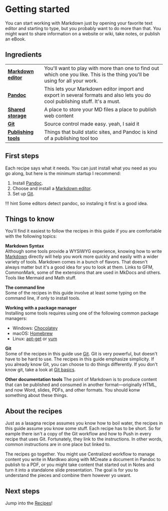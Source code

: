 # Getting started

<!--
TO DO

Talk about how you edit, store, publish
How these docs work - what's a recipe? Why aren't all the instructions on one page?
-->
You can start working with Markdown just by opening your favorite text editor and starting to type, but you probably want to do more than that. You might want to 
share information on a website or wiki, take notes, or publish an eBook.

## Ingredients

<table>
  <tr>
    <td><b><a href="../../tools/tools-editors/">Markdown editor</a></b></td>
    <td>You'll want to play with more than one to find out which one you like. This is the thing you'll be using for all your work.</td>
  </tr>
  <tr>
    <td><b><a href="../../tools/tools-pandoc/">Pandoc</a></b></td>
    <td>This lets your Markdown editor import and export in several formats and also lets you do cool publishing stuff. It's a must.</td>
  </tr>
  <tr>
    <td><b><a href="../../tools/tools-storage/">Shared storage</a></b></td>
    <td>A place to store your MD files a place to publish web content</td>
  </tr>
  <tr>
    <td><b><a href="../../tools/tools-git-setup/">Git</a></b></td>
    <td>Source control made easy. yeah, I said it</td>
  </tr>
  <tr>
    <td><b><a href="../../tools/tools-publishing/">Publishing tools</a></b></td>
    <td>Things that build static sites, and Pandoc is kind of a publishing tool too</td>
  </tr>
</table>

## First steps

Each recipe says what it needs. You can just install what you need as you go along, but here is the minimum startup I recommend:

1. Install [Pandoc](../../tools/tools-pandoc/).
2. Choose and install a [Markdown editor](../../tools/tools-editors/).
3. Set up [Git](../../tools/tools-git-setup/).

!!! hint
    Some editors detect pandoc, so instaling it first is a good idea.

## Things to know

You'll find it easiest to follow the recipes in this guide if you are comfortable with the following topics:

**Markdown Syntax**  
Although some tools provide a WYSIWYG experience, knowing how to write [Markdown](https://www.markdownguide.org/basic-syntax/) directly will help you work more quickly and easily with a wider variety of tools. Markdown comes in a bunch of flavors. That doesn't always matter but it's a good idea for you to look at them. Links to GFM, CommonMark, some of the extensions that are used in MkDocs and others. Tools like Mermaid and Math stuff.

**The command line**  
Some of the recipes in this guide involve at least some typing on the command line, if only to install tools. 

**Working with a package manager**  
Installing some tools requires using one of the following common package managers:

  - Windows: [Chocolatey](https://chocolatey.org/)
  - macOS: [Homebrew](https://brew.sh/)
  - Linux: [apt-get](https://help.ubuntu.com/community/AptGet/Howto) or [yum](http://yum.baseurl.org/)

**Git**  
Some of the recipes in this guide use [Git](https://git-scm.com/). Git is very powerful, but doesn't have to be hard to use. The recipes in this guide emphasize simplicity. If you already know Git, you can choose to do things differently. If you don't know git, take a look at [Git basics](../getting-started-git-basics).

**Other documentation tools**
The point of Markdown is to produce content that can be published and consumed in another format&mdash;originally HTML, and now Word, slides, PDFs, and other formats. You should konw something about these things.

## About the recipes

Just as a lasagna recipe assumes you know how to boil water, the recipes in this guide assume you know some stuff. Each recipe has to be short. So for eample there isn't a copy of the Git workflow and how to Push in every recipe that uses Git. Fortunately, they link to the instructions. In other words, common instructions are in one place but linked to.

The recipes go together. You might use Centralized workflow to manage content you write in Mardkwo along with MCreate a document in Pandoc to publish to a PDF, or you might take content that started out in Notes and turn it into a standalone slide presentation. The goal is for you to understand the pieces and combine them however yo uwant.

## Next steps

Jump into the [Recipes](../recipes/)!


